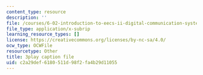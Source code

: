 ```yaml
---
content_type: resource
description: ''
file: /courses/6-02-introduction-to-eecs-ii-digital-communication-systems-fall-2012/c2a29def6180511d98f2fa4b29d11055_U1sAeMwdm6A.vtt
file_type: application/x-subrip
learning_resource_types: []
license: https://creativecommons.org/licenses/by-nc-sa/4.0/
ocw_type: OCWFile
resourcetype: Other
title: 3play caption file
uid: c2a29def-6180-511d-98f2-fa4b29d11055
---
```

